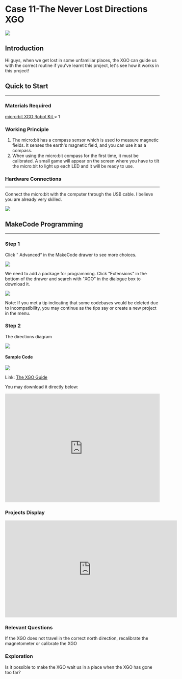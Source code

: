 # Case 11-The Never Lost Directions XGO



![](./images/3.png)



## Introduction
Hi guys, when we get lost in some unfamiliar places, the XGO can guide us with the correct routine if you've learnt this project, let's see how it works in this project! 



## Quick to Start

---

### Materials Required

[micro:bit XGO Robot Kit ](https://www.elecfreaks.com/micro-bit-xgo-robot-kit.html) × 1

### Working Principle

1. The micro:bit has a compass sensor which is used to measure magnetic fields. It senses the earth's magnetic field, and you can use it as a compass. 
2. When using the micro:bit compass for the first time, it must be calibrated. A small game will appear on the screen where you have to tilt the micro:bit to light up each LED and it will be ready to use.

### Hardware Connections

---

Connect the micro:bit with the computer through the USB cable. I believe you are already very skilled.

![](./images/microbit-xgo-robot-kit-22.png)

## MakeCode  Programming

---

### Step 1

Click ” Advanced“ in the MakeCode drawer to see more choices.

![](./images/microbit-xgo-robot-kit-10.png)

We need to add a package for programming. Click "Extensions" in the bottom of the drawer and search with "XGO" in the dialogue box to download it.  

![](./images/microbit-xgo-robot-kit-11.png)

Note: If you met a tip indicating that some codebases would be deleted due to incompatibility, you may continue as the tips say or create a new project in the menu. 

### Step 2

The directions diagram 

![](./images/xgo-11-1.png)

#### Sample Code



![](./images/xgo-11-2.png)

Link: [The XGO Guide](https://makecode.microbit.org/_YYDh669TLXfp)


You may download it directly below: 

<div style="position:relative;height:0;padding-bottom:70%;overflow:hidden;"><iframe style="position:absolute;top:0;left:0;width:100%;height:100%;" src="https://makecode.microbit.org/#pub:_YYDh669TLXfp" frameborder="0" sandbox="allow-popups allow-forms allow-scripts allow-same-origin"></iframe></div> 

### Projects Display

<iframe width="560" height="315" src="https://www.youtube.com/embed/5N7HXAw3j44" title="YouTube video player" frameborder="0" allow="accelerometer; autoplay; clipboard-write; encrypted-media; gyroscope; picture-in-picture" allowfullscreen></iframe>

### Relevant Questions

If the XGO does not travel in the correct north direction, recalibrate the magnetometer or calibrate the XGO

### Exploration

Is it possible to make the XGO wait us in a place when the XGO has gone too far?